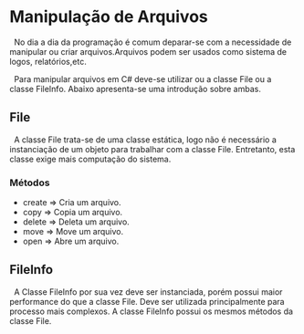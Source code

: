 # Manipulação de Arquivos

&nbsp; No dia a dia da programação é comum deparar-se com a necessidade de manipular ou criar arquivos.Arquivos podem ser usados como sistema de logos, relatórios,etc.

&nbsp; Para manipular arquivos em C# deve-se utilizar ou a classe File ou a classe FileInfo. Abaixo apresenta-se uma introdução sobre ambas.

## File 

&nbsp; A classe File trata-se de uma classe estática, logo não é necessário a instanciação de um objeto para trabalhar com a classe File. Entretanto, esta classe exige mais computação do sistema.

### Métodos

- create => Cria um arquivo.
- copy => Copia um arquivo.
- delete => Deleta um arquivo.
- move => Move um arquivo.
- open => Abre um arquivo.

## FileInfo

&nbsp; A Classe FileInfo por sua vez deve ser instanciada, porém possui maior performance do que a classe File. Deve ser utilizada principalmente para processo mais complexos. A classe FileInfo possui os mesmos métodos da classe File.

